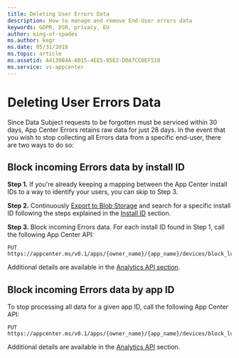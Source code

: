 ```yaml
---
title: Deleting User Errors Data 
description: How to manage and remove End-User errors data  
keywords: GDPR, DSR, privacy, EU
author: king-of-spades
ms.author: kegr
ms.date: 05/31/2018 
ms.topic: article 
ms.assetid: A4139B4A-A015-4EE5-85E2-DDA7CC0EF510
ms.service: vs-appcenter
---
```


# Deleting User Errors Data

Since Data Subject requests to be forgotten must be serviced within 30 days, App Center Errors retains raw data for just 28 days. In the event that you wish to stop collecting all Errors data from a specific end-user, there are two ways to do so:

## Block incoming Errors data by install ID

**Step 1.** If you're already keeping a mapping between the App Center install IDs to a way to identify your users, you can skip to Step 3.

**Step 2.** Continuously [Export to Blob Storage](~/analytics/export.md) and search for a specific install ID following the steps explained in the [Install ID](~/gdpr/install-id.md) section.

**Step 3.** Block incoming Errors data. For each install ID found in Step 1, call the following App Center API:

```
PUT https://appcenter.ms/v0.1/apps/{owner_name}/{app_name}/devices/block_logs/{install_id}
```

Additional details are available in the [Analytics API section](https://openapi.appcenter.ms/#/analytics/Devices_BlockLogs).

## Block incoming Errors data by app ID

To stop processing all data for a given app ID, call the following App Center API:

```
PUT https://appcenter.ms/v0.1/apps/{owner_name}/{app_name}/devices/block_logs
```

Additional details are available in the  [Analytics API](https://openapi.appcenter.ms/#/analytics/App_BlockLogs) section.
